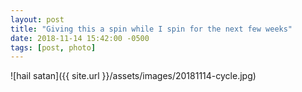 ```yaml
---
layout: post
title: "Giving this a spin while I spin for the next few weeks"
date: 2018-11-14 15:42:00 -0500
tags: [post, photo]
---
```

![hail satan]({{ site.url }}/assets/images/20181114-cycle.jpg)